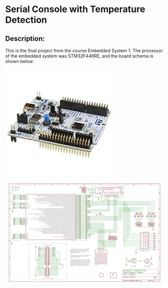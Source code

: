 # Serial Console with Temperature Detection
## Description:
This is the final project from the course Embedded System 1. The processor of the embedded system was STM32F446RE, and the board schema is shown below:

![STM32F446RE](../STM32F446RE.jpg)

![dev_board_schema](../devboard_schematic_V1.jpg)
